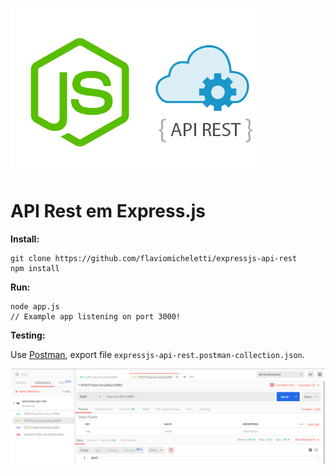 ![express-api.png](express-api.png)

# API Rest em Express.js

__Install:__

    git clone https://github.com/flaviomicheletti/expressjs-api-rest
    npm install

__Run:__

    node app.js
    // Example app listening on port 3000!


__Testing:__

Use [Postman](https://www.getpostman.com/), export file `expressjs-api-rest.postman-collection.json`.

![postman.png](postman.png)